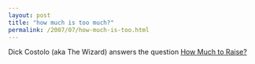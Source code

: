 ```yaml
---
layout: post
title: "how much is too much?"
permalink: /2007/07/how-much-is-too.html
---
```


Dick Costolo (aka The Wizard) answers the question [How Much to Raise?](http://www.burningdoor.com/askthewizard/2007/07/series_a_financing_how_much_to_1.html "Ask the Wizard: Series A Financing: How Much to Raise?")